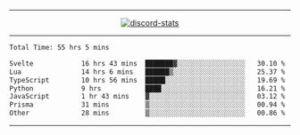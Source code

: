 <a href="https://www.github.com/ripavoid" target="_blank" rel="noreferrer">

-------

<div align='center'>
    <a href='https://discordapp.com/users/825178146797518881'>
        <img align='center' alt='discord-stats' src='https://api.discord-status.me/825178146797518881?nitro&boost=4&gradient=%231e0b1a%2C%23000000%2C%23000000%2C%23160316'></img>
    </a>
</div>

-------

<!--START_SECTION:waka-->

```txt
Total Time: 55 hrs 5 mins

Svelte            16 hrs 43 mins  ███████▓░░░░░░░░░░░░░░░░░   30.10 %
Lua               14 hrs 6 mins   ██████▒░░░░░░░░░░░░░░░░░░   25.37 %
TypeScript        10 hrs 56 mins  █████░░░░░░░░░░░░░░░░░░░░   19.69 %
Python            9 hrs           ████░░░░░░░░░░░░░░░░░░░░░   16.21 %
JavaScript        1 hr 43 mins    ▓░░░░░░░░░░░░░░░░░░░░░░░░   03.12 %
Prisma            31 mins         ▒░░░░░░░░░░░░░░░░░░░░░░░░   00.94 %
Other             28 mins         ▒░░░░░░░░░░░░░░░░░░░░░░░░   00.86 %
```

<!--END_SECTION:waka-->

-------
